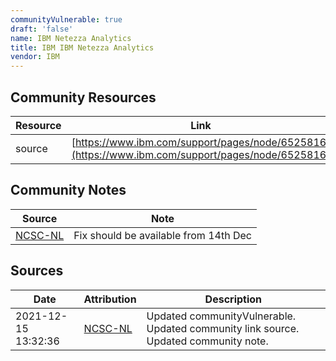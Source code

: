 ```yaml
---
communityVulnerable: true
draft: 'false'
name: IBM Netezza Analytics
title: IBM IBM Netezza Analytics
vendor: IBM
---
```



## Community Resources
| Resource | Link |
| --- | --- |
| source | [https://www.ibm.com/support/pages/node/6525816](https://www.ibm.com/support/pages/node/6525816) |

## Community Notes
| Source | Note |
| --- | --- |
| [NCSC-NL](https://github.com/NCSC-NL/log4shell/blob/main/software/README.md) | Fix should be available from 14th Dec |

## Sources
| Date | Attribution | Description |
| --- | --- | --- |
| 2021-12-15 13:32:36 | [NCSC-NL](https://github.com/NCSC-NL/log4shell/blob/main/software/README.md) | Updated communityVulnerable. Updated community link source. Updated community note.  |
